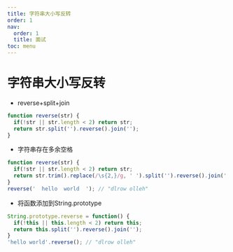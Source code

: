```yaml
---
title: 字符串大小写反转
order: 1
nav:
  order: 1
  title: 面试
toc: menu
---
```


# 字符串大小写反转

- reverse+split+join

```js
function reverse(str) {
  if(!str || str.length < 2) return str;
  return str.split('').reverse().join('');
}
```

- 字符串存在多余空格

```js
function reverse(str) {
  if(!str || str.length < 2) return str;
  return str.trim().replace(/\s{2,}/g, ' ').split('').reverse().join('');
}
reverse('  hello  world  '); // "dlrow olleh"
```



- 将函数添加到String.prototype

```js
String.prototype.reverse = function() {
  if(!this || this.length < 2) return this;
  return this.split('').reverse().join('');
}
'hello world'.reverse(); // "dlrow olleh"
```

